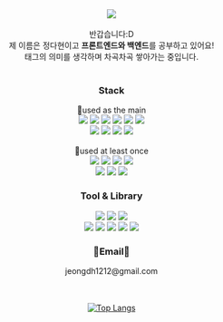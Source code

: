 
<div align="center">
<img src="https://capsule-render.vercel.app/api?type=waving&color=timeGradient&height=150"/>
<!-- <img src="https://readme-typing-svg.demolab.com?font=Nanum+Pen+Script&size=50&pause=1000&color=6C97F7&center=true&vCenter=true&width=700&height=60&lines=Welcome+to+Dahyun's+GitHub!%F0%9F%91%8B"/> -->
</div>

<br/>
<div align="center">
반갑습니다:D <br/>
제 이름은 정다현이고 <b>프론트엔드와 백엔드</b>를 공부하고 있어요! <br/>
태그의 의미를 생각하며 차곡차곡 쌓아가는 중입니다.
</div>
<br/>

<div align="center">  
<h3>Stack</h3>
<span></span>📌used as the main</span>
  <br/>
    <img src="https://img.shields.io/badge/java-CC0000?style=for-the-badge&logo=java&logoColor=white" />    
    <img src="https://img.shields.io/badge/mysql-4479A1?style=for-the-badge&logo=mysql&logoColor=white" />
    <img src="https://img.shields.io/badge/oracle-F80000?style=for-the-badge&logo=oracle&logoColor=white" />
    <img src="https://img.shields.io/badge/React-61DAFB?style=for-the-badge&logo=React&logoColor=white"> 
    <img src="https://img.shields.io/badge/redux-764ABC?style=for-the-badge&logo=redux&logoColor=white" />
    <img src="https://img.shields.io/badge/typescrip-3178C6?style=for-the-badge&logo=typescript&logoColor=white" />
    
  
   <br/>

   <img src="https://img.shields.io/badge/styledcomponents-DB7093?style=for-the-badge&logo=styledcomponents&logoColor=white" />
   <img src="https://img.shields.io/badge/HTML5-E34F26?style=for-the-badge&logo=HTML5&logoColor=white">
   <img src="https://img.shields.io/badge/CSS3-1572B6?style=for-the-badge&logo=CSS3&logoColor=white"> 
   <img src="https://img.shields.io/badge/JavaScript-F7DF1E?style=for-the-badge&logo=JavaScript&logoColor=white"> 
    
<br/>
<br/>
<span>📌used at least once</span>
   <br/>
   <img src="https://img.shields.io/badge/python-3776AB?style=for-the-badge&logo=python&logoColor=white" /> 
    
   <img src="https://img.shields.io/badge/expo-000020?style=for-the-badge&logo=expo&logoColor=white" />
   <img src="https://img.shields.io/badge/Amazon AWS-FF9900?style=for-the-badge&logo=amazonwebservices&logoColor=white" /> 
     
  <img src="https://img.shields.io/badge/firebase-FFCA28?style=for-the-badge&logo=firebase&logoColor=white" />
  
  <br/>
  <img src="https://img.shields.io/badge/Node.js-5FA04E?style=for-the-badge&logo=Node.js&logoColor=white">
  <img src="https://img.shields.io/badge/express-000000?style=for-the-badge&logo=express&logoColor=white" />
  <img src="https://img.shields.io/badge/mongodb-47A248?style=for-the-badge&logo=mongodb&logoColor=white" />   
  
    
 
  <br/>
  <div align=center>
    <h3>Tool & Library</h3>
    <img src="https://img.shields.io/badge/Photoshop-31A8FF?style=for-the-badge&logo=adobephotoshop&logoColor=white"> 
    <img src="https://img.shields.io/badge/Illustration-FF9A00?style=for-the-badge&logo=adobeillustrator&logoColor=white">
    <img src="https://img.shields.io/badge/Bootstrap-7952B3?style=for-the-badge&logo=Bootstrap&logoColor=white" /> <br/ >
    <img src="https://img.shields.io/badge/git-F05032?style=for-the-badge&logo=git&logoColor=white"> 
    <img src="https://img.shields.io/badge/github-181717?style=for-the-badge&logo=github&logoColor=white"> 
    <img src="https://img.shields.io/badge/figma-F24E1E?style=for-the-badge&logo=figma&logoColor=white" />
    <img src="https://img.shields.io/badge/slack-4A154B?style=for-the-badge&logo=slack&logoColor=white" />
    <img src="https://img.shields.io/badge/Notion-000000?style=for-the-badge&logo=Notion&logoColor=white" />
  
<br/>

<div align="center">
<h3>📧Email📧</h3>
<span>jeongdh1212@gmail.com</span>
</div>

<br/>
<br/>


[![Top Langs](https://github-readme-stats.vercel.app/api/top-langs/?username=dahyunJJ&hide=jupyter%20Notebook&layout=compact)](https://github.com/dahyunJJ/github-readme-stats)
</div>
